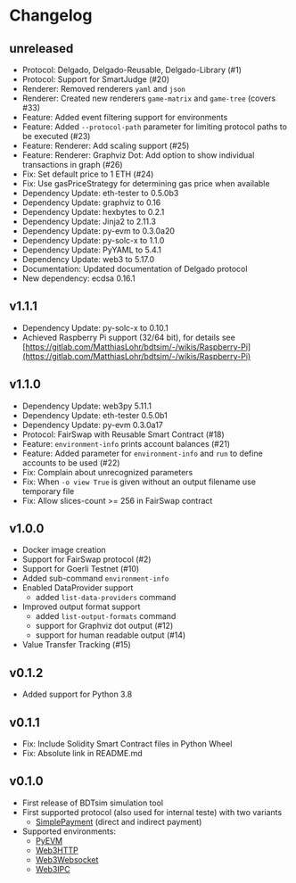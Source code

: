 # Changelog

## unreleased

  * Protocol: Delgado, Delgado-Reusable, Delgado-Library (#1)
  * Protocol: Support for SmartJudge (#20)
  * Renderer: Removed renderers `yaml` and `json`
  * Renderer: Created new renderers `game-matrix` and `game-tree` (covers #33)
  * Feature: Added event filtering support for environments
  * Feature: Added `--protocol-path` parameter for limiting protocol paths to be executed (#23)
  * Feature: Renderer: Add scaling support (#25)
  * Feature: Renderer: Graphviz Dot: Add option to show individual transactions in graph (#26)
  * Fix: Set default price to 1 ETH (#24)
  * Fix: Use gasPriceStrategy for determining gas price when available
  * Dependency Update: eth-tester to 0.5.0b3
  * Dependency Update: graphviz to 0.16
  * Dependency Update: hexbytes to 0.2.1
  * Dependency Update: Jinja2 to 2.11.3
  * Dependency Update: py-evm to 0.3.0a20
  * Dependency Update: py-solc-x to 1.1.0
  * Dependency Update: PyYAML to 5.4.1
  * Dependency Update: web3 to 5.17.0
  * Documentation: Updated documentation of Delgado protocol
  * New dependency: ecdsa 0.16.1

## v1.1.1

  * Dependency Update: py-solc-x to 0.10.1
  * Achieved Raspberry Pi support (32/64 bit),
    for details see [https://gitlab.com/MatthiasLohr/bdtsim/-/wikis/Raspberry-Pi](https://gitlab.com/MatthiasLohr/bdtsim/-/wikis/Raspberry-Pi)

## v1.1.0

  * Dependency Update: web3py 5.11.1
  * Dependency Update: eth-tester 0.5.0b1
  * Dependency Update: py-evm 0.3.0a17
  * Protocol: FairSwap with Reusable Smart Contract (#18)
  * Feature: `environment-info` prints account balances (#21)
  * Feature: Added parameter for `environment-info` and `run` to define accounts to be used (#22)
  * Fix: Complain about unrecognized parameters
  * Fix: When `-o view True` is given without an output filename use temporary file
  * Fix: Allow slices-count >= 256 in FairSwap contract


## v1.0.0

  * Docker image creation
  * Support for FairSwap protocol (#2)
  * Support for Goerli Testnet (#10)
  * Added sub-command `environment-info`
  * Enabled DataProvider support
    * added `list-data-providers` command
  * Improved output format support
    * added `list-output-formats` command
    * support for Graphviz dot output (#12)
    * support for human readable output (#14)
  * Value Transfer Tracking (#15)


## v0.1.2

  * Added support for Python 3.8


## v0.1.1

  * Fix: Include Solidity Smart Contract files in Python Wheel
  * Fix: Absolute link in README.md


## v0.1.0

  * First release of BDTsim simulation tool
  * First supported protocol (also used for internal teste) with two variants
    * [SimplePayment](https://gitlab.mlohr.com/bdtsim/protocols/#simplepayment) (direct and indirect payment)
  * Supported environments:
    * [PyEVM](https://gitlab.mlohr.com/bdtsim/environments/#pyevm)
    * [Web3HTTP](https://gitlab.mlohr.com/bdtsim/environments/#web3http)
    * [Web3Websocket](https://gitlab.mlohr.com/bdtsim/environments/#web3socket)
    * [Web3IPC](https://gitlab.mlohr.com/bdtsim/environments/#web3ipc)
